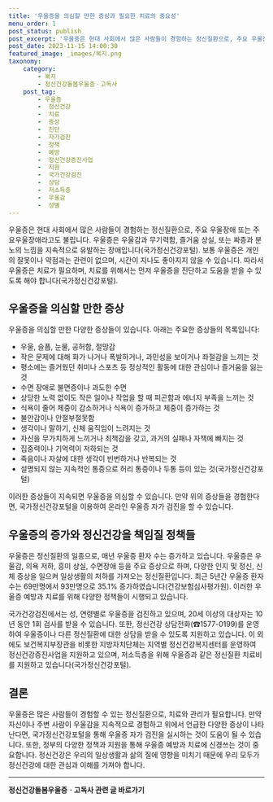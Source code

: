 ```yaml
---
title: '우울증을 의심할 만한 증상과 필요한 치료의 중요성'
menu_order: 1
post_status: publish
post_excerpt: '우울증은 현대 사회에서 많은 사람들이 경험하는 정신질환으로, 주요 우울장애 또는 주요우울장애라고도 불립니다. 우울증은 우울감과 무기력함, 즐거움 상실, 또는 짜증과 분노의 느낌을 지속적으로 유발하는 장애입니다 국가정신건강포털 . 보통 우울증은 개인의 잘못이나 약점과는 관련이 없으며, 시간이 지나도 좋아지지 않을 수 있습니다. 따라서 우울증은 치료가 필요하며, 치료를 위해서는 먼저 우울증을 진단하고 도움을 받을 수 있도록 해야 합니다 국가정신건강포털 .'
post_date: 2023-11-15 14:00:30
featured_image: _images/복지.png
taxonomy:
    category:
        - 복지
        - 정신건강돌봄우울증ㆍ고독사
    post_tag:
        - 우울증
        -  정신건강
        -  치료
        -  증상
        -  진단
        -  자가검진
        -  정책
        -  예방
        -  정신건강증진사업
        -  지원
        -  국가건강검진
        -  상담
        -  저소득층
        -  우울감
        -  성별
---
```



우울증은 현대 사회에서 많은 사람들이 경험하는 정신질환으로, 주요 우울장애 또는 주요우울장애라고도 불립니다. 우울증은 우울감과 무기력함, 즐거움 상실, 또는 짜증과 분노의 느낌을 지속적으로 유발하는 장애입니다(국가정신건강포털). 보통 우울증은 개인의 잘못이나 약점과는 관련이 없으며, 시간이 지나도 좋아지지 않을 수 있습니다. 따라서 우울증은 치료가 필요하며, 치료를 위해서는 먼저 우울증을 진단하고 도움을 받을 수 있도록 해야 합니다(국가정신건강포털).

## 우울증을 의심할 만한 증상

우울증을 의심할 만한 다양한 증상들이 있습니다. 아래는 주요한 증상들의 목록입니다:
- 우울, 슬픔, 눈물, 공허함, 절망감
- 작은 문제에 대해 화가 나거나 폭발하거나, 과민성을 보이거나 좌절감을 느끼는 것
- 평소에는 즐거웠던 취미나 스포츠 등 정상적인 활동에 대한 관심이나 즐거움을 잃는 것
- 수면 장애로 불면증이나 과도한 수면
- 상당한 노력 없이도 작은 일이나 작업을 할 때 피곤함과 에너지 부족을 느끼는 것
- 식욕이 줄어 체중이 감소하거나 식욕이 증가하고 체중이 증가하는 것
- 불안감이나 안절부절못함
- 생각이나 말하기, 신체 움직임이 느려지는 것
- 자신을 무가치하게 느끼거나 죄책감을 갖고, 과거의 실패나 자책에 빠지는 것
- 집중력이나 기억력이 저하되는 것
- 죽음이나 자살에 대한 생각이 빈번하거나 반복되는 것
- 설명되지 않는 지속적인 통증으로 허리 통증이나 두통 등이 있는 것(국가정신건강포털)

이러한 증상들이 지속되면 우울증을 의심할 수 있습니다. 만약 위의 증상들을 경험한다면, 국가정신건강포털을 이용하여 온라인 우울증 자가 검진을 할 수 있습니다.

## 우울증의 증가와 정신건강을 책임질 정책들

우울증은 정신질환의 일종으로, 매년 우울증 환자 수는 증가하고 있습니다. 우울증은 우울감, 의욕 저하, 흥미 상실, 수면장애 등을 주요 증상으로 하며, 다양한 인지 및 정신, 신체 증상을 일으켜 일상생활의 저하를 가져오는 정신질환입니다. 최근 5년간 우울증 환자 수는 69만명에서 93만명으로 35.1% 증가하였습니다(건강보험심사평가원). 이러한 우울증 예방과 치료를 위해 다양한 정책들이 시행되고 있습니다.

국가건강검진에서는 성, 연령별로 우울증을 검진하고 있으며, 20세 이상의 대상자는 10년 동안 1회 검사를 받을 수 있습니다. 또한, 정신건강 상담전화(☎1577-0199)를 운영하여 우울증이나 다른 정신질환에 대한 상담을 받을 수 있도록 지원하고 있습니다. 이 외에도 보건복지부장관을 비롯한 지방자치단체는 지역별 정신건강복지센터를 운영하여 정신건강증진사업을 지원하고 있으며, 저소득층을 위해 우울증과 같은 정신질환 치료비를 지원하고 있습니다(국가정신건강포털).

## 결론

우울증은 많은 사람들이 경험할 수 있는 정신질환으로, 치료와 관리가 필요합니다. 만약 자신이나 주변 사람이 우울감을 지속적으로 경험하고 위에서 언급한 다양한 증상이 나타난다면, 국가정신건강포털을 통해 우울증 자가 검진을 실시하는 것이 도움이 될 수 있습니다. 또한, 정부의 다양한 정책과 지원을 통해 우울증 예방과 치료에 신경쓰는 것이 중요합니다. 정신건강은 우리의 일상생활과 삶의 질에 영향을 미치기 때문에 우리 모두가 정신건강에 대한 관심과 이해를 가져야 합니다.
<!-- wp:separator -->
<hr class="wp-block-separator has-alpha-channel-opacity"/>
<!-- /wp:separator -->

<!-- wp:group {"backgroundColor":"base","layout":{"type":"constrained"}} -->
<div class="wp-block-group has-base-background-color has-background"><!-- wp:paragraph {"align":"center","fontSize":"medium"} -->
<p class="has-text-align-center has-large-font-size"><strong>정신건강돌봄우울증ㆍ고독사 관련 글 바로가기</strong></p>
<!-- /wp:paragraph -->


<!-- wp:latest-posts
{"categories":[{"id":23018,"count":19,"description":"","link":"https://uknowlaw.com/category/%ec%a0%95%ec%8b%a0%ea%b1%b4%ea%b0%95%eb%8f%8c%eb%b4%84%ec%9a%b0%ec%9a%b8%ec%a6%9d%e3%86%8d%ea%b3%a0%eb%8f%85%ec%82%ac/","name":"정신건강돌봄우울증ㆍ고독사","slug":"정신건강돌봄우울증ㆍ고독사","taxonomy":"category","parent":0,"meta":[],"_links":{"self":[{"href":"https://uknowlaw.com/wp-json/wp/v2/categories/23018"}],"collection":[{"href":"https://uknowlaw.com/wp-json/wp/v2/categories"}],"about":[{"href":"https://uknowlaw.com/wp-json/wp/v2/taxonomies/category"}],"wp:post_type":[{"href":"https://uknowlaw.com/wp-json/wp/v2/posts?categories=23018"}],"curies":[{"name":"wp","href":"https://api.w.org/{rel}","templated":true}]}}],"postsToShow":100,"excerptLength":28,"postLayout":"grid","columns":2,"featuredImageAlign":"left","featuredImageSizeSlug":"large","fontSize":"small"} /--></div>
<!-- /wp:group -->